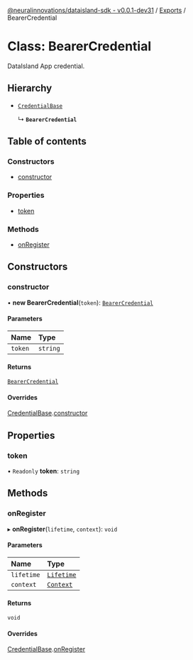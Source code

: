 [@neuralinnovations/dataisland-sdk - v0.0.1-dev31](../../README.md) / [Exports](../modules.md) / BearerCredential

# Class: BearerCredential

DataIsland App credential.

## Hierarchy

- [`CredentialBase`](CredentialBase.md)

  ↳ **`BearerCredential`**

## Table of contents

### Constructors

- [constructor](BearerCredential.md#constructor)

### Properties

- [token](BearerCredential.md#token)

### Methods

- [onRegister](BearerCredential.md#onregister)

## Constructors

### constructor

• **new BearerCredential**(`token`): [`BearerCredential`](BearerCredential.md)

#### Parameters

| Name | Type |
| :------ | :------ |
| `token` | `string` |

#### Returns

[`BearerCredential`](BearerCredential.md)

#### Overrides

[CredentialBase](CredentialBase.md).[constructor](CredentialBase.md#constructor)

## Properties

### token

• `Readonly` **token**: `string`

## Methods

### onRegister

▸ **onRegister**(`lifetime`, `context`): `void`

#### Parameters

| Name | Type |
| :------ | :------ |
| `lifetime` | [`Lifetime`](Lifetime.md) |
| `context` | [`Context`](Context.md) |

#### Returns

`void`

#### Overrides

[CredentialBase](CredentialBase.md).[onRegister](CredentialBase.md#onregister)
